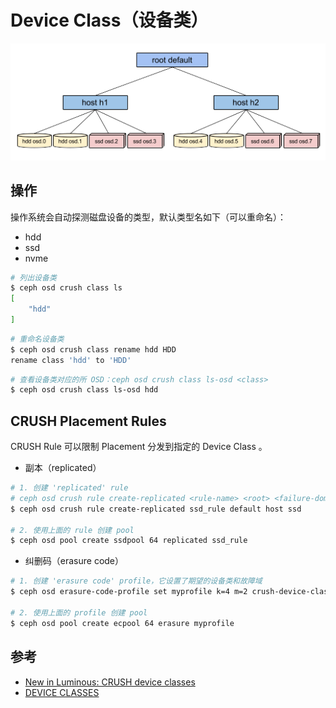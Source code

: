 # Device Class（设备类）

![Device Tree](.images/device-tree.png)

## 操作

操作系统会自动探测磁盘设备的类型，默认类型名如下（可以重命名）：

* hdd
* ssd
* nvme

```sh
# 列出设备类
$ ceph osd crush class ls
[
    "hdd"
]
```

```sh
# 重命名设备类
$ ceph osd crush class rename hdd HDD
rename class 'hdd' to 'HDD'
```

```sh
# 查看设备类对应的所 OSD：ceph osd crush class ls-osd <class>
$ ceph osd crush class ls-osd hdd
```

## CRUSH Placement Rules

CRUSH Rule 可以限制 Placement 分发到指定的 Device Class 。

* 副本（replicated）

```sh
# 1. 创建 'replicated' rule
# ceph osd crush rule create-replicated <rule-name> <root> <failure-domain-type> <device-class>
$ ceph osd crush rule create-replicated ssd_rule default host ssd

# 2. 使用上面的 rule 创建 pool
$ ceph osd pool create ssdpool 64 replicated ssd_rule
```

* 纠删码（erasure code）

```sh
# 1. 创建 'erasure code' profile，它设置了期望的设备类和故障域
$ ceph osd erasure-code-profile set myprofile k=4 m=2 crush-device-class=ssd crush-failure-domain=host

# 2. 使用上面的 profile 创建 pool
$ ceph osd pool create ecpool 64 erasure myprofile
```

## 参考

* [New in Luminous: CRUSH device classes](https://ceph.com/community/new-luminous-crush-device-classes/)
* [DEVICE CLASSES](http://docs.ceph.com/docs/master/rados/operations/crush-map/#device-classes)
